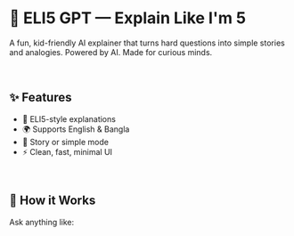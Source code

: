# 🧠 ELI5 GPT — Explain Like I'm 5

A fun, kid-friendly AI explainer that turns hard questions into simple stories and analogies. Powered by AI. Made for curious minds.

<br/>

## ✨ Features
- 🐣 ELI5-style explanations
- 🌍 Supports English & Bangla
- 🎨 Story or simple mode
- ⚡ Clean, fast, minimal UI

<br/>

## 🚀 How it Works
Ask anything like:
